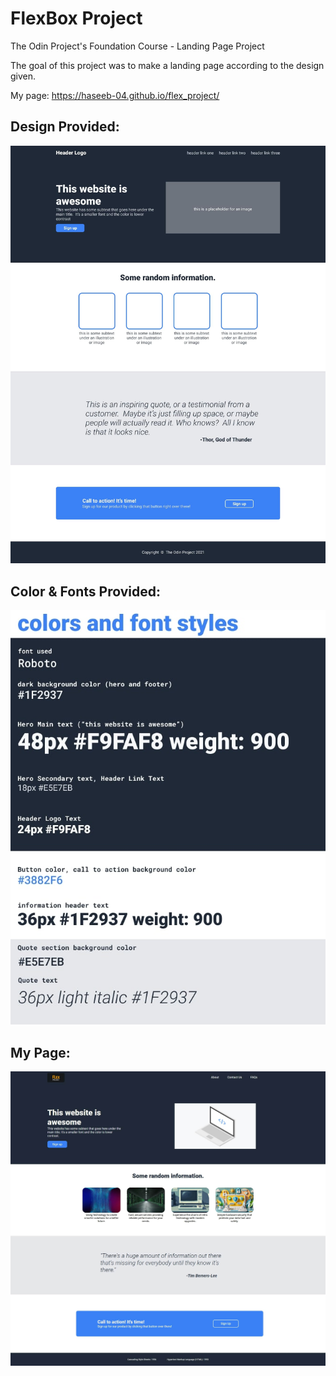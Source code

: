# FlexBox Project

The Odin  Project's Foundation Course -  Landing Page Project

The goal of this project was to make a landing page according to the design given.

My page: https://haseeb-04.github.io/flex_project/

## Design Provided:
![Design-Provided](/design-provided.jpg)

## Color & Fonts Provided:
![Color-&-Fonts Provided](/colors-fonts.jpg)

## My Page:
![My-Page](/my-page.jpg)